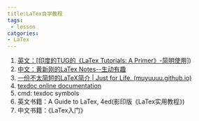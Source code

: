 ```yaml
---
title:LaTex自学教程
tags: 
 - lesson
catgories:
- LaTex
---
```


1. [英文：[印度的TUG的《LaTex Tutorials: A Primer》-简明使用]](https://tug.org/twg/mactex/tutorials/ltxprimer-1.0.pdf))
2. [中文：黄新刚的LaTex Notes--生动有趣](http://dralpha.altervista.org/zh/tech/lnotes2.pdf)
3. [一份不太简短的LaTeX简介 | Just for Life. (muyuuuu.github.io)](https://muyuuuu.github.io/2018/11/07/Brief-introduction-to-LaTex/)
4. [texdoc online documentation](https://texdoc.org/index.html)
5. cmd: texdoc symbols
6. 英文书籍：A Guide to LaTex, 4ed(影印版《LaTex实用教程》)
7. 中文书籍：《LaTex入门》
